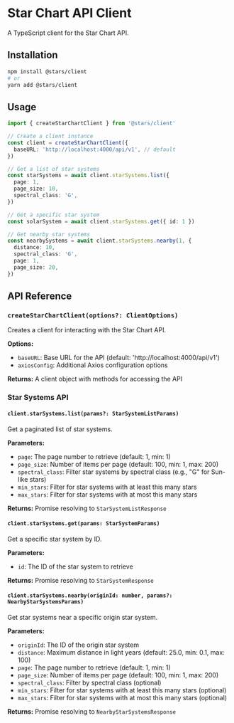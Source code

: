 # Star Chart API Client

A TypeScript client for the Star Chart API.

## Installation

```bash
npm install @stars/client
# or
yarn add @stars/client
```

## Usage

```typescript
import { createStarChartClient } from '@stars/client'

// Create a client instance
const client = createStarChartClient({
  baseURL: 'http://localhost:4000/api/v1', // default
})

// Get a list of star systems
const starSystems = await client.starSystems.list({
  page: 1,
  page_size: 10,
  spectral_class: 'G',
})

// Get a specific star system
const solarSystem = await client.starSystems.get({ id: 1 })

// Get nearby star systems
const nearbySystems = await client.starSystems.nearby(1, {
  distance: 10,
  spectral_class: 'G',
  page: 1,
  page_size: 20,
})
```

## API Reference

### `createStarChartClient(options?: ClientOptions)`

Creates a client for interacting with the Star Chart API.

**Options:**

- `baseURL`: Base URL for the API (default: 'http://localhost:4000/api/v1')
- `axiosConfig`: Additional Axios configuration options

**Returns:** A client object with methods for accessing the API

### Star Systems API

#### `client.starSystems.list(params?: StarSystemListParams)`

Get a paginated list of star systems.

**Parameters:**

- `page`: The page number to retrieve (default: 1, min: 1)
- `page_size`: Number of items per page (default: 100, min: 1, max: 200)
- `spectral_class`: Filter star systems by spectral class (e.g., "G" for Sun-like stars)
- `min_stars`: Filter for star systems with at least this many stars
- `max_stars`: Filter for star systems with at most this many stars

**Returns:** Promise resolving to `StarSystemListResponse`

#### `client.starSystems.get(params: StarSystemParams)`

Get a specific star system by ID.

**Parameters:**

- `id`: The ID of the star system to retrieve

**Returns:** Promise resolving to `StarSystemResponse`

#### `client.starSystems.nearby(originId: number, params?: NearbyStarSystemsParams)`

Get star systems near a specific origin star system.

**Parameters:**

- `originId`: The ID of the origin star system
- `distance`: Maximum distance in light years (default: 25.0, min: 0.1, max: 100)
- `page`: The page number to retrieve (default: 1, min: 1)
- `page_size`: Number of items per page (default: 100, min: 1, max: 200)
- `spectral_class`: Filter by spectral class (optional)
- `min_stars`: Filter for star systems with at least this many stars (optional)
- `max_stars`: Filter for star systems with at most this many stars (optional)

**Returns:** Promise resolving to `NearbyStarSystemsResponse`
